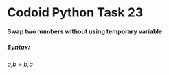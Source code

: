 # Codoid Python Task 23
<b>Swap two numbers without using temporary variable</b>

<h5>Syntax:</h5>
<h6>a,b = b,a</h6>